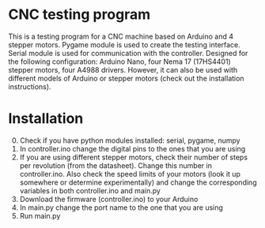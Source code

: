 # CNC testing program
This is a testing program for a CNC machine based on Arduino and 4 stepper motors. Pygame module is used to create the testing interface. Serial module is used for communication with the controller. Designed for the following configuration: Arduino Nano, four Nema 17 (17HS4401) stepper motors, four A4988 drivers. However, it can also be used with different models of Arduino or stepper motors (check out the installation instructions). 

# Installation
0) Check if you have python modules installed: serial, pygame, numpy
1) In controller.ino change the digital pins to the ones that you are using
2) If you are using different stepper motors, check their number of steps per revolution (from the datasheet). Change this number in controller.ino. Also check the speed limits of your motors (look it up somewhere or determine experimentally) and change the corresponding variables in both controller.ino and main.py
3) Download the firmware (controller.ino) to your Arduino
4) In main.py change the port name to the one that you are using
5) Run main.py
